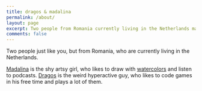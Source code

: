 ```yaml
---
title: dragos & madalina
permalink: /about/
layout: page
excerpt: Two people from Romania currently living in the Netherlands making games.
comments: false
---
```


Two people just like you, but from Romania, who are currently living in the Netherlands.

[Madalina](https://www.instagram.com/madalina_panaghie/) is the shy artsy girl, who likes to draw with [watercolors](https://shop.madalinapanaghie.com/) and listen to podcasts.
[Dragos](https://www.linkedin.com/in/dragos-daian-aa29b7a7/) is the weird hyperactive guy, who likes to code games in his free time and plays a lot of them.